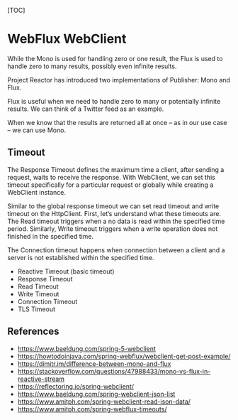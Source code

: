 [TOC]

# WebFlux WebClient

While the Mono is used for handling zero or one result,
the Flux is used to handle zero to many results,
possibly even infinite results.

Project Reactor has introduced two implementations of Publisher: Mono and Flux.

Flux<T> is useful when we need to handle zero to many or potentially infinite results. We can think of a Twitter feed as an example.

When we know that the results are returned all at once – as in our use case – we can use Mono<T>.


## Timeout

The Response Timeout defines the maximum time a client, after sending a request, waits to receive the response. With WebClient, we can set this timeout specifically for a particular request or globally while creating a WebClient instance.

Similar to the global response timeout we can set read timeout and write timeout on the HttpClient. First, let’s understand what these timeouts are. The Read timeout triggers when a no data is read within the specified time period. Similarly, Write timeout triggers when a write operation does not finished in the specified time.

The Connection timeout happens when connection between a client and a server is not established within the specified time.

- Reactive Timeout (basic timeout)
- Response Timeout
- Read Timeout
- Write Timeout
- Connection Timeout
- TLS Timeout



## References

- <https://www.baeldung.com/spring-5-webclient>
- <https://howtodoinjava.com/spring-webflux/webclient-get-post-example/>
- <https://dimitr.im/difference-between-mono-and-flux>
- <https://stackoverflow.com/questions/47988433/mono-vs-flux-in-reactive-stream>
- <https://reflectoring.io/spring-webclient/>
- <https://www.baeldung.com/spring-webclient-json-list>
- <https://www.amitph.com/spring-webclient-read-json-data/>
- <https://www.amitph.com/spring-webflux-timeouts/>